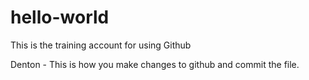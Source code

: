 # hello-world
This is the training account for using Github

Denton - This is how you make changes to github and commit the file.
